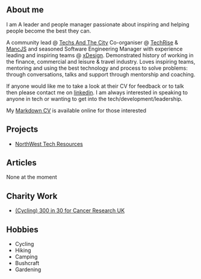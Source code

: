 ## About me
I am A leader and people manager passionate about inspiring and helping people become the best they can. 

A community lead @ [Techs And The City](https://www.meetup.com/Techs-and-The-City/) Co-organiser @ [TechRise](https://www.meetup.com/tech-rise-mcr/) & [MancJS](https://www.meetup.com/mancjs/) and seasoned Software Engineering Manager with experience leading and inspiring teams @ [xDesign](www.xdesign.com). Demonstrated history of working in the finance, commercial and leisure & travel industry. Loves inspiring teams, mentoring and using the best technology and process to solve problems: through conversations, talks and support through mentorship and coaching.

If anyone would like me to take a look at their CV for feedback or to talk then please contact me on [linkedin](https://www.linkedin.com/in/callumjfraser/). I am always interested in speaking to anyone in tech or wanting to get into the tech/development/leadership. 

My [Markdown CV](cv) is available online for those interested

## Projects
* [NorthWest Tech Resources](https://callumjfraser.github.io/NorthWestTech/)

## Articles
None at the moment

## Charity Work
* [(Cycling) 300 in 30 for Cancer Research UK](https://fundraise.cancerresearchuk.org/page/callums-cycle-300-fundraising-page-13)

## Hobbies
* Cycling
* Hiking
* Camping
* Bushcraft
* Gardening

